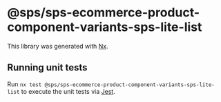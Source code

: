 # @sps/sps-ecommerce-product-component-variants-sps-lite-list

This library was generated with [Nx](https://nx.dev).

## Running unit tests

Run `nx test @sps/sps-ecommerce-product-component-variants-sps-lite-list` to execute the unit tests via [Jest](https://jestjs.io).
